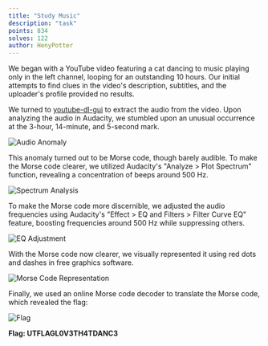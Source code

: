 ```yaml
---
title: "Study Music"
description: "task"
points: 834
solves: 122
author: HenyPotter
---
```


We began with a YouTube video featuring a cat dancing to music playing only in the left channel, looping for an outstanding 10 hours. Our initial attempts to find clues in the video's description, subtitles, and the uploader's profile provided no results.

We turned to [youtube-dl-gui](https://github.com/MrS0m30n3/youtube-dl-gui) to extract the audio from the video. Upon analyzing the audio in Audacity, we stumbled upon an unusual occurrence at the 3-hour, 14-minute, and 5-second mark.

![Audio Anomaly](https://media.discordapp.net/attachments/975453880991248394/1224379773627662452/394g1oA.png?ex=661d4785&is=660ad285&hm=5ba229348ff38ab399064b7c737b6b07c628e3cc999266c502c35a39a5f11a5a&=&format=webp&quality=lossless&width=1440&height=346)

This anomaly turned out to be Morse code, though barely audible. To make the Morse code clearer, we utilized Audacity's "Analyze > Plot Spectrum" function, revealing a concentration of beeps around 500 Hz.

![Spectrum Analysis](https://media.discordapp.net/attachments/975453880991248394/1224384349277782046/gyugJMv.png?ex=661d4bc8&is=660ad6c8&hm=ae3f7d37f44906491c765296a404f0240dbd92a95c156157864a62e68e3e7fbc&=&format=webp&quality=lossless&width=358&height=350)

To make the Morse code more discernible, we adjusted the audio frequencies using Audacity's "Effect > EQ and Filters > Filter Curve EQ" feature, boosting frequencies around 500 Hz while suppressing others.

![EQ Adjustment](https://cdn.discordapp.com/attachments/975453880991248394/1224385564795473962/WziYUib.png?ex=661d4cea&is=660ad7ea&hm=8170e1952a99cf83c0bef7c13adc17d5dc4afbcfee1f0bfe8ff09c07fce26c78&)

With the Morse code now clearer, we visually represented it using red dots and dashes in free graphics software.

![Morse Code Representation](https://media.discordapp.net/attachments/975453880991248394/1224386575702692010/JM686Jt.png?ex=661d4ddb&is=660ad8db&hm=8199f401361dd5bc0a53d8d7f72cc75b2fec0d4ba4d8b83815a8c55808e8de0d&=&format=webp&quality=lossless&width=1440&height=148)

Finally, we used an online Morse code decoder to translate the Morse code, which revealed the flag:

![Flag](https://media.discordapp.net/attachments/975453880991248394/1224388413491253349/ohM6hip.png?ex=661d4f91&is=660ada91&hm=a11b63ab645c7676c8f1f58f56e7c993009661333ca4be357937f14bc9fd39f5&=&format=webp&quality=lossless)

**Flag: UTFLAGL0V3TH4TDANC3**
